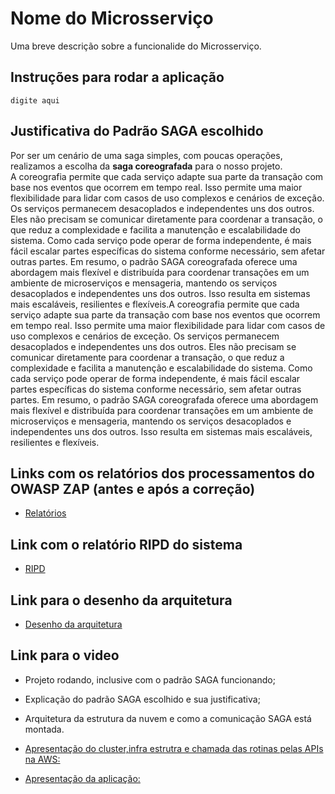 
# Nome do Microsserviço

Uma breve descrição sobre a funcionalide do Microsserviço.

## Instruções para rodar a aplicação

```
digite aqui
```

## Justificativa do Padrão SAGA escolhido

Por ser um cenário de uma saga simples, com poucas operações, realizamos a escolha da **saga coreografada** para o nosso projeto.  
A coreografia permite que cada serviço adapte sua parte da transação com base nos eventos que ocorrem em tempo real. Isso permite uma maior flexibilidade para lidar com casos de uso complexos e cenários de exceção. Os serviços permanecem desacoplados e independentes uns dos outros. Eles não precisam se comunicar diretamente para coordenar a transação, o que reduz a complexidade e facilita a manutenção e escalabilidade do sistema. Como cada serviço pode operar de forma independente, é mais fácil escalar partes específicas do sistema conforme necessário, sem afetar outras partes. Em resumo, o padrão SAGA coreografada oferece uma abordagem mais flexível e distribuída para coordenar transações em um ambiente de microserviços e mensageria, mantendo os serviços desacoplados e independentes uns dos outros. Isso resulta em sistemas mais escaláveis, resilientes e flexíveis.A coreografia permite que cada serviço adapte sua parte da transação com base nos eventos que ocorrem em tempo real. Isso permite uma maior flexibilidade para lidar com casos de uso complexos e cenários de exceção. Os serviços permanecem desacoplados e independentes uns dos outros. Eles não precisam se comunicar diretamente para coordenar a transação, o que reduz a complexidade e facilita a manutenção e escalabilidade do sistema. Como cada serviço pode operar de forma independente, é mais fácil escalar partes específicas do sistema conforme necessário, sem afetar outras partes. Em resumo, o padrão SAGA coreografada oferece uma abordagem mais flexível e distribuída para coordenar transações em um ambiente de microserviços e mensageria, mantendo os serviços desacoplados e independentes uns dos outros. Isso resulta em sistemas mais escaláveis, resilientes e flexíveis.

## Links com os relatórios dos processamentos do OWASP ZAP (antes e após a correção)

 - [Relatórios](https://drive.google.com/drive/folders/1v-zCWdVGAg8d6_QTHEeZjFVCxI5eCrzO?usp=sharing)


## Link com o relatório RIPD do sistema

 - [RIPD](https://drive.google.com/file/d/1QwHcXojaKHjKTMpnIp0xWjB1zfmLlcNg/view?usp=sharing)

 ## Link para o desenho da arquitetura

  - [Desenho da arquitetura](https://drive.google.com/file/d/1NQ8dryi6pV_g6jYlQqqKA2JAvkYT4xku/view?usp=sharing)

 ## Link para o video
 
- Projeto rodando, inclusive com o padrão SAGA funcionando;
- Explicação do padrão SAGA escolhido e sua justificativa;
- Arquitetura da estrutura da nuvem e como a comunicação SAGA está montada.

- [Apresentação do cluster,infra estrutra e chamada das rotinas pelas APIs na AWS:](https://youtu.be/8MXB1xWqfrE)
- [Apresentação da aplicação:](https://drive.google.com/drive/folders/1yGdvC0Sts3Vi8ygJf4vMCwODX5S0RhRF?usp=sharing) 

